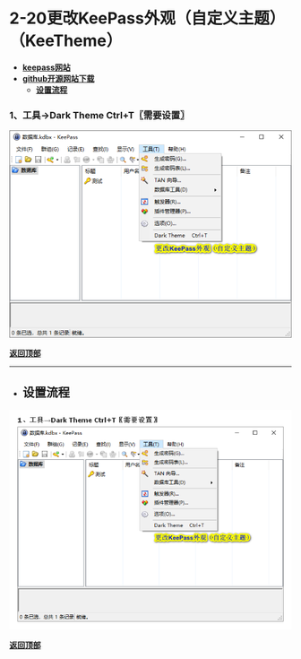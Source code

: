 # <a name="锚点0"></a>2-20更改KeePass外观（自定义主题）（KeeTheme）
- [**keepass网站**](https://keepass.info/plugins.html#keetheme)
- [**github开源网站下载**](https://github.com/xatupal/KeeTheme/releases)
	- <a href="#锚点1">**设置流程**</a>
### 1、工具→Dark Theme Ctrl+T〖需要设置〗
<p><img src="/图片/2-20更改KeePass外观（自定义主题）（KeeTheme）/1、工具→Dark Theme Ctrl+T〖需要设置〗.png" alt="/图片/2-20更改KeePass外观（自定义主题）（KeeTheme）/1、工具→Dark Theme Ctrl+T〖需要设置〗.png"/></p>

<a name="锚点1"></a><a href="#锚点0">**返回顶部**</a>
______________________________________________________________________________
- ## 设置流程
<p><img src="/图片/2-20更改KeePass外观（自定义主题）（KeeTheme）/设置流程.png" alt="/图片/2-20更改KeePass外观（自定义主题）（KeeTheme）/设置流程.png"/></p>

<a href="#锚点0">**返回顶部**</a>
